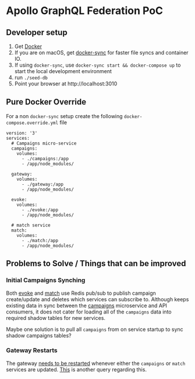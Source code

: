 # Apollo GraphQL Federation PoC

## Developer setup

1. Get [Docker](https://www.docker.com/get-started)
1. If you are on macOS, get [docker-sync](http://docker-sync.io/) for faster file
syncs and container IO. 
1. If using `docker-sync`, use `docker-sync start && docker-compose up` to start the local
development environment
1. run `./seed-db` 
1. Point your browser at http://localhost:3010

## Pure Docker Override

For a non `docker-sync` setup create the following `docker-compose.override.yml` file

```
version: '3'
services:
  # Campaigns micro-service
  campaigns:
    volumes:
      - ./campaigns:/app
      - /app/node_modules/

  gateway:
    volumes:
      - ./gateway:/app
      - /app/node_modules/

  evoke:
    volumes:
      - ./evoke:/app
      - /app/node_modules/

  # match service
  match:
    volumes:
      - ./match:/app
      - /app/node_modules/
```

## Problems to Solve / Things that can be improved

### Initial Campaigns Synching

Both [evoke](./evoke) and [match](./match) use Redis pub/sub to publish campaign create/update and deletes which services
can subscribe to. Although keeps existing data in sync between the [campaigns](./campaigns) microservice and API
consumers, it does not cater for loading all of the `campaigns` data into required shadow tables for new services.

Maybe one solution is to pull all `campaigns` from on service startup to sync shadow campaigns tables?

### Gateway Restarts
 
The gateway [needs to be restarted](https://spectrum.chat/apollo/apollo-federation/federated-schemas-changes-require-gateway-redeploy~4a839c03-4549-43df-975d-a6732c255707) 
whenever either the `campaigns` or `match` services are updated. 
[This](https://spectrum.chat/apollo/apollo-federation/handling-availability-and-timing~a5364199-1c5b-40c8-989d-f4cc31a7daf4) is another query
regarding this.

